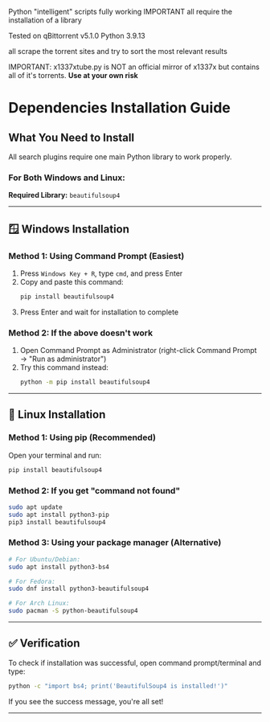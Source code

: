 Python "intelligent" scripts fully working IMPORTANT all require the installation of a library

Tested on qBittorrent v5.1.0 Python 3.9.13

all scrape the torrent sites and try to sort the most relevant results 

IMPORTANT: x1337xtube.py is NOT an official mirror of x1337x but contains all of it's torrents. __Use at your own risk__

# Dependencies Installation Guide

## What You Need to Install

All search plugins require one main Python library to work properly.

### For Both Windows and Linux:

**Required Library:** `beautifulsoup4`

---

## 🪟 Windows Installation

### Method 1: Using Command Prompt (Easiest)
1. Press `Windows Key + R`, type `cmd`, and press Enter
2. Copy and paste this command:
   ```cmd
   pip install beautifulsoup4
   ```
3. Press Enter and wait for installation to complete

### Method 2: If the above doesn't work
1. Open Command Prompt as Administrator (right-click Command Prompt → "Run as administrator")
2. Try this command instead:
   ```cmd
   python -m pip install beautifulsoup4
   ```

---

## 🐧 Linux Installation

### Method 1: Using pip (Recommended)
Open your terminal and run:
```bash
pip install beautifulsoup4
```

### Method 2: If you get "command not found"
```bash
sudo apt update
sudo apt install python3-pip
pip3 install beautifulsoup4
```

### Method 3: Using your package manager (Alternative)
```bash
# For Ubuntu/Debian:
sudo apt install python3-bs4

# For Fedora:
sudo dnf install python3-beautifulsoup4

# For Arch Linux:
sudo pacman -S python-beautifulsoup4
```

---

## ✅ Verification

To check if installation was successful, open command prompt/terminal and type:
```bash
python -c "import bs4; print('BeautifulSoup4 is installed!')"
```

If you see the success message, you're all set!

---
